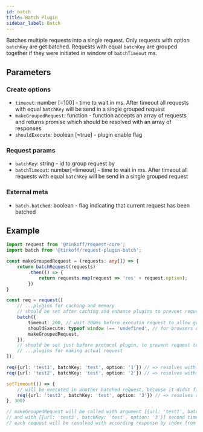 ```yaml
---
id: batch
title: Batch Plugin
sidebar_label: Batch
---
```


Batches multiple requests into a single request. Only requests with option `batchKey` are get batched. Requests with equal `batchKey` are grouped together if they were initiated in window of `batchTimeout` ms.

## Parameters

### Create options 
- `timeout`: number [=100] - time to wait in ms. After timeout all requests with equal `batchKey` will be send in a single grouped request
- `makeGroupedRequest`: function - function accepts an array of requests and returns promise which should be resolved with an array of responses
- `shouldExecute`: boolean [=true] - plugin enable flag

### Request params
- `batchKey`: string - id to group request by
- `batchTimeout`: number[=timeout] - time to wait in ms. After timeout all requests with equal `batchKey` will be send in a single grouped request

### External meta
- `batch.batched`: boolean - flag indicating that current request has been batched

## Example
```typescript
import request from '@tinkoff/request-core';
import batch from '@tinkoff/request-plugin-batch';

const makeGroupedRequest = (requests: any[]) => {
    return batchRequest(requests)
        .then(() => {
            return requests.map(request => 'res' + request.option);
        })
}

const req = request([
    // ...plugins for caching and memory
    // should be set after caching and enhance plugins to prevent requesting batch api for cached requests or with wrong data 
    batch({ 
        timeout: 200, // wait 200ms before executin request to allow group serveral requests
        shouldExecute: typeof window !== 'undefined', // for browsers only, as grouping is not so efficient on server-side.
        makeGroupedRequest,
    }),
    // should be set just before protocol plugin, to prevent request to common non-batch api
    // ...plugins for making actual request
]);

req({url: 'test1', batchKey: 'test', option: '1'}) // => resolves with 'res1'
req({url: 'test2', batchKey: 'test', option: '2'}) // => resolves with 'res2'

setTimeout(() => {
    // will be executed in another batched request, because it didnt fit in 200ms timeout
    req({url: 'test3', batchKey: 'test', option: '3'}) // => resolves with 'res3'
}, 300)

// makeGroupedRequest will be called with argument [{url: 'test1', batchKey: 'test', option: '1'}, {url: 'test1', batchKey: 'test', option: '1'}] first time
// and with [{url: 'test3', batchKey: 'test', option: '3'}] second time
// each request will be resolved with according response by index from result of makeGroupedRequest

```
